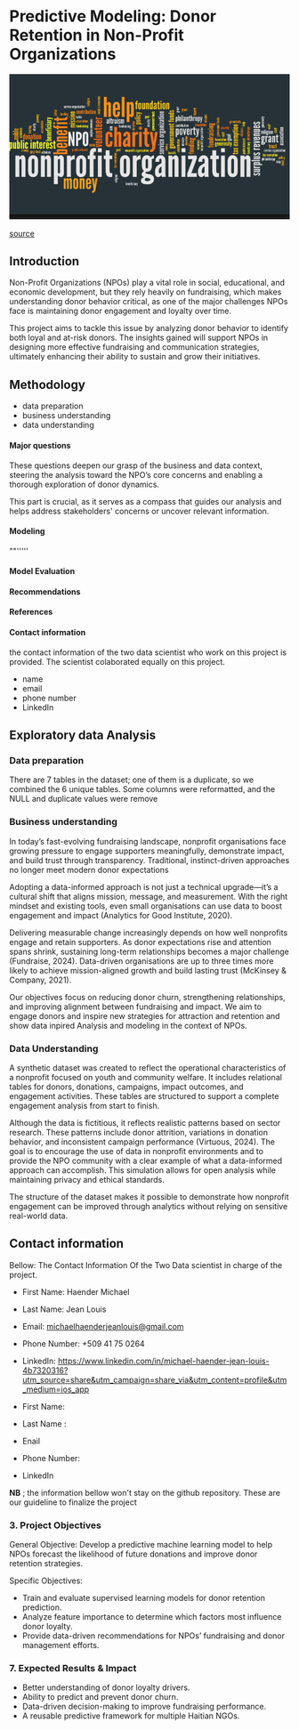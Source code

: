 # Predictive Modeling: Donor Retention in Non-Profit Organizations
![Alt text](https://github.com/johnwidno/Capstone-Project-Phase-5---Final-Project-DS-Akademi/blob/3e3cec252d2bb91be645b0f92de3931bacf09b37/non%20profit%20organisation%205.png)

[source](https://sl.bing.net/cNg3KSZCd0m)
## Introduction
Non-Profit Organizations (NPOs) play a vital role in social, educational, and economic development, but they rely heavily on fundraising, which makes understanding donor behavior critical, as one of the major challenges NPOs face is maintaining donor engagement and loyalty over time.

This project aims to tackle this issue by analyzing donor behavior to identify both loyal and at-risk donors. The insights gained will support NPOs in designing more effective fundraising and communication strategies, ultimately enhancing their ability to sustain and grow their initiatives.

## Methodology
 - data preparation
 - business understanding
 - data understanding
 #### **Major questions**
These questions deepen our grasp of the business and data context, steering the analysis toward the NPO’s core concerns and enabling a thorough exploration of donor dynamics.

This part is crucial, as it serves as a compass that guides our analysis and helps address stakeholders' concerns or uncover relevant information.
#### **Modeling**
""'''''
#### **Model Evaluation**
#### **Recommendations**
#### **References**
#### **Contact information**
the contact information of the two data scientist who work on this project is provided. 
The scientist colaborated equally on this project.
- name
- email
- phone number
- LinkedIn

## Exploratory data Analysis
### Data preparation 
There are 7 tables in the dataset; one of them is a duplicate, so we combined the 6 unique tables. Some columns were reformatted, and the NULL and duplicate values were remove
### Business understanding 

In today’s fast-evolving fundraising landscape, nonprofit organisations face growing pressure to engage supporters meaningfully, demonstrate impact, and build trust through transparency. Traditional, instinct-driven approaches no longer meet modern donor expectations 

Adopting a data-informed approach is not just a technical upgrade—it’s a cultural shift that aligns mission, message, and measurement. With the right mindset and existing tools, even small organisations can use data to boost engagement and impact (Analytics for Good Institute, 2020).

Delivering measurable change increasingly depends on how well nonprofits engage and retain supporters. As donor expectations rise and attention spans shrink, sustaining long-term relationships becomes a major challenge (Fundraise, 2024). Data-driven organisations are up to three times more likely to achieve mission-aligned growth and build lasting trust (McKinsey & Company, 2021).

Our objectives focus on reducing donor churn, strengthening relationships, and improving alignment between fundraising and impact. We aim to engage donors and inspire new strategies for attraction and retention and show data inpired Analysis and modeling in the context of NPOs.

### Data Understanding 
A synthetic dataset was created to reflect the operational characteristics of a nonprofit focused on youth and community welfare. It includes relational tables for donors, donations, campaigns, impact outcomes, and engagement activities. These tables are structured to support a complete engagement analysis from start to finish.

Although the data is fictitious, it reflects realistic patterns based on sector research. These patterns include donor attrition, variations in donation behavior, and inconsistent campaign performance (Virtuous, 2024). The goal is to encourage the use of data in nonprofit environments and to provide the NPO community with a clear example of what a data-informed approach can accomplish. This simulation allows for open analysis while maintaining privacy and ethical standards.

The structure of the dataset makes it possible to demonstrate how nonprofit engagement can be improved through analytics without relying on sensitive real-world data.

## Contact information
Bellow: The Contact Information Of the Two Data scientist in charge of the project.
- First Name: Haender Michael

- Last Name: Jean Louis

- Email: michaelhaenderjeanlouis@gmail.com

- Phone Number: +509 41 75 0264

- LinkedIn: https://www.linkedin.com/in/michael-haender-jean-louis-4b7320316?utm_source=share&utm_campaign=share_via&utm_content=profile&utm_medium=ios_app
- First Name:
- Last Name :
- Enail
- Phone Number:
- LinkedIn



**NB** ; the information bellow  won't stay on the github repository. These are our guideline to finalize the project
### 3. Project Objectives
General Objective: Develop a predictive machine learning model to help NPOs forecast the likelihood of future donations and improve donor retention strategies.

Specific Objectives:
- Train and evaluate supervised learning models for donor retention prediction.
- Analyze feature importance to determine which factors most influence donor loyalty.
- Provide data-driven recommendations for NPOs’ fundraising and donor management efforts.
### 7. Expected Results & Impact

- Better understanding of donor loyalty drivers.
- Ability to predict and prevent donor churn.
- Data-driven decision-making to improve fundraising performance.
- A reusable predictive framework for multiple Haitian NGOs.
